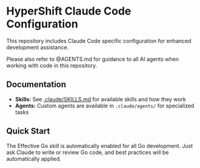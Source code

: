 # HyperShift Claude Code Configuration

This repository includes Claude Code specific configuration for enhanced development assistance.

Please also refer to @AGENTS.md for guidance to all AI agents when working with code in this repository.

## Documentation

- **Skills:** See [.claude/SKILLS.md](./.claude/SKILLS.md) for available skills and how they work
- **Agents:** Custom agents are available in `.claude/agents/` for specialized tasks

## Quick Start

The Effective Go skill is automatically enabled for all Go development. Just ask Claude to write or review Go code, and best practices will be automatically applied.
